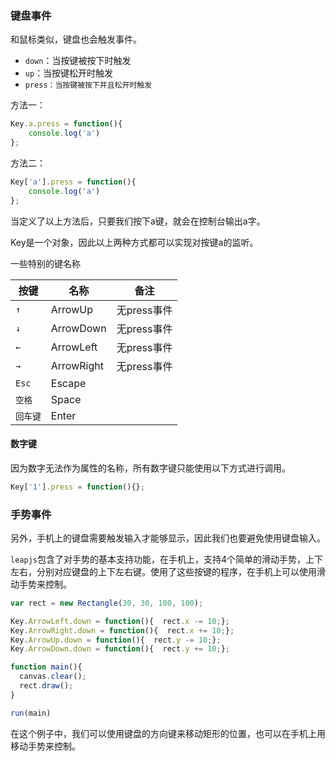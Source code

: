 ### 键盘事件

和鼠标类似，键盘也会触发事件。

* `down`：当按键被按下时触发
* `up`：当按键松开时触发
* `press：当按键被按下并且松开时触发`

方法一：

```javascript
Key.a.press = function(){
    console.log('a')
};
```

方法二：

```javascript
Key['a'].press = function(){
    console.log('a')
};
```

当定义了以上方法后，只要我们按下a键，就会在控制台输出a字。

Key是一个对象，因此以上两种方式都可以实现对按键a的监听。

一些特别的键名称

| 按键    | 名称         | 备注       |
| ----- | ---------- | -------- |
| `↑`   | ArrowUp    | 无press事件 |
| `↓`   | ArrowDown  | 无press事件 |
| `←`   | ArrowLeft  | 无press事件 |
| `→`   | ArrowRight | 无press事件 |
| `Esc` | Escape     |          |
| `空格`  | Space      |          |
| `回车键` | Enter      |          |

#### **数字键**

因为数字无法作为属性的名称，所有数字键只能使用以下方式进行调用。

```javascript
Key['1'].press = function(){};
```



### 手势事件

另外，手机上的键盘需要触发输入才能够显示，因此我们也要避免使用键盘输入。

`leapjs`包含了对手势的基本支持功能，在手机上，支持4个简单的滑动手势，上下左右，分别对应键盘的上下左右键。使用了这些按键的程序，在手机上可以使用滑动手势来控制。

```javascript
var rect = new Rectangle(30, 30, 100, 100);

Key.ArrowLeft.down = function(){  rect.x -= 10;};
Key.ArrowRight.down = function(){  rect.x += 10;};
Key.ArrowUp.down = function(){  rect.y -= 10;};
Key.ArrowDown.down = function(){  rect.y += 10;};

function main(){
  canvas.clear();
  rect.draw();
}

run(main)
```

在这个例子中，我们可以使用键盘的方向键来移动矩形的位置，也可以在手机上用移动手势来控制。
